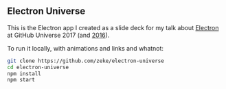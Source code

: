 ## Electron Universe

This is the Electron app I created as a slide deck for my talk about [Electron](https://electron.atom.io) at GitHub Universe 2017 (and [2016](https://github.com/zeke/electron-universe/tree/2016-version)).

To run it locally, with animations and links and whatnot:

```sh
git clone https://github.com/zeke/electron-universe
cd electron-universe
npm install
npm start
```
